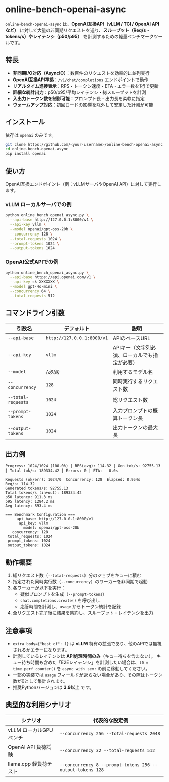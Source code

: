 # online-bench-openai-async

`online-bench-openai-async` は、**OpenAI互換API（vLLM / TGI / OpenAI API など）** に対して大量の非同期リクエストを送り、**スループット（Req/s・tokens/s）やレイテンシ（p50/p95）** を計測するための軽量ベンチマークツールです。

## 特長

- **非同期I/O対応（AsyncIO）**：数百件のリクエストを効率的に並列実行
- **OpenAI互換API準拠**：`/v1/chat/completions` エンドポイントで動作
- **リアルタイム進捗表示**：RPS・トークン速度・ETA・エラー数を1行で更新
- **詳細な統計出力**：p50/p95/平均レイテンシ・総スループットを計測
- **入出力トークン数を制御可能**：プロンプト長・出力長を柔軟に指定
- **ウォームアップ対応**：初回ロードの影響を除外して安定した計測が可能

## インストール

依存は `openai` のみです。

```bash
git clone https://github.com/<your-username>/online-bench-openai-async.git
cd online-bench-openai-async
pip install openai
```

## 使い方

OpenAI互換エンドポイント（例：vLLMサーバやOpenAI API）に対して実行します。

### vLLM ローカルサーバでの例

```bash
python online_bench_openai_async.py \
  --api-base http://127.0.0.1:8000/v1 \
  --api-key vllm \
  --model openai/gpt-oss-20b \
  --concurrency 128 \
  --total-requests 1024 \
  --prompt-tokens 1024 \
  --output-tokens 1024
```

### OpenAI公式APIでの例

```bash
python online_bench_openai_async.py \
  --api-base https://api.openai.com/v1 \
  --api-key sk-XXXXXXX \
  --model gpt-4o-mini \
  --concurrency 64 \
  --total-requests 512
```

## コマンドライン引数

| 引数名                | デフォルト                      | 説明                       |
| ------------------ | -------------------------- | ------------------------ |
| `--api-base`       | `http://127.0.0.1:8000/v1` | APIのベースURL               |
| `--api-key`        | `vllm`                     | APIキー（文字列必須、ローカルでも指定が必要） |
| `--model`          | *(必須)*                     | 利用するモデル名                 |
| `--concurrency`    | `128`                      | 同時実行するリクエスト数             |
| `--total-requests` | `1024`                     | 総リクエスト数                  |
| `--prompt-tokens`  | `1024`                     | 入力プロンプトの概算トークン長          |
| `--output-tokens`  | `1024`                     | 出力トークンの最大長               |

## 出力例

```
Progress: 1024/1024 (100.0%) | RPS(avg): 114.32 | Gen tok/s: 92755.13 | Total tok/s: 189334.42 | Errors: 0 | ETA:   0.0s

Requests (ok/err): 1024/0  Concurrency: 128  Elapsed: 8.954s
Req/s: 114.32
Generated tokens/s: 92755.13
Total tokens/s (in+out): 189334.42
p50 latency: 911.3 ms
p95 latency: 1284.2 ms
Avg latency: 893.4 ms

=== Benchmark Configuration ===
     api_base: http://127.0.0.1:8000/v1
      api_key: vllm
        model: openai/gpt-oss-20b
   concurrency: 128
 total_requests: 1024
 prompt_tokens: 1024
 output_tokens: 1024
```

## 動作概要

1. 総リクエスト数（`--total-requests`）分のジョブをキューに積む
2. 指定された同時実行数（`--concurrency`）のワーカーを非同期で起動
3. 各ワーカーが以下を実行：
   * 疑似プロンプトを生成（`--prompt-tokens`）
   * `chat.completions.create()` を呼び出し
   * 応答時間を計測し、`usage` からトークン統計を記録
4. 全リクエスト完了後に結果を集約し、スループット・レイテンシを出力

## 注意事項

* `extra_body={"best_of": 1}` は **vLLM** 特有の拡張であり、他のAPIでは無視されるかエラーになります。
* 計測しているレイテンシは **API処理時間のみ**（キュー待ちを含まない）。
  キュー待ち時間も含めた「E2Eレイテンシ」を計測したい場合は、`t0 = time.perf_counter()` を `async with sem:` の前に移動してください。
* 一部の実装では `usage` フィールドが返らない場合があり、その際はトークン数が0として集計されます。
* 推奨Pythonバージョンは **3.9以上** です。

## 典型的な利用シナリオ

| シナリオ             | 代表的な設定例                                                   |
| ---------------- | --------------------------------------------------------- |
| vLLM ローカルGPUベンチ  | `--concurrency 256 --total-requests 2048`                 |
| OpenAI API 負荷試験  | `--concurrency 32 --total-requests 512`                   |
| llama.cpp 軽負荷テスト | `--concurrency 8 --prompt-tokens 256 --output-tokens 128` |
